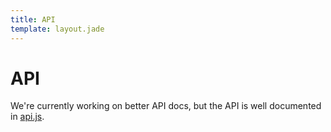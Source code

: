 ```yaml
---
title: API
template: layout.jade
---
```


# API

We're currently working on better API docs, but the API is well documented in [api.js](https://github.com/mozilla/pdf.js/blob/master/src/display/api.js).